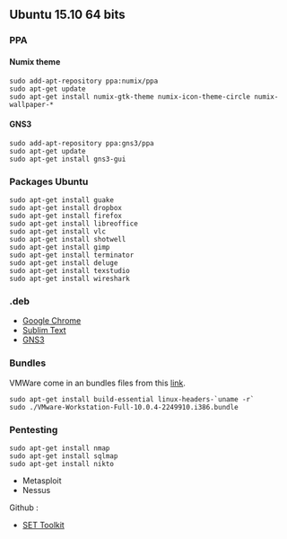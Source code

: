 
## Ubuntu 15.10 64 bits

### PPA

#### Numix theme

```
sudo add-apt-repository ppa:numix/ppa
sudo apt-get update
sudo apt-get install numix-gtk-theme numix-icon-theme-circle numix-wallpaper-*
```

#### GNS3

```
sudo add-apt-repository ppa:gns3/ppa
sudo apt-get update
sudo apt-get install gns3-gui
```

### Packages Ubuntu

```
sudo apt-get install guake
sudo apt-get install dropbox
sudo apt-get install firefox
sudo apt-get install libreoffice
sudo apt-get install vlc
sudo apt-get install shotwell
sudo apt-get install gimp
sudo apt-get install terminator
sudo apt-get install deluge
sudo apt-get install texstudio
sudo apt-get install wireshark
```

### .deb

- [Google Chrome](https://www.dropbox.com/fr/install?os=lnx)
- [Sublim Text](http://www.sublimetext.com/3)
- [GNS3]()


### Bundles

VMWare come in an bundles files from this [link](http://www.vmware.com/fr/products/workstation/workstation-evaluation).

```
sudo apt-get install build-essential linux-headers-`uname -r`
sudo ./VMware-Workstation-Full-10.0.4-2249910.i386.bundle
```

### Pentesting

```
sudo apt-get install nmap
sudo apt-get install sqlmap
sudo apt-get install nikto
```

- Metasploit
- Nessus

Github :

- [SET Toolkit](https://github.com/trustedsec/social-engineer-toolkit)



